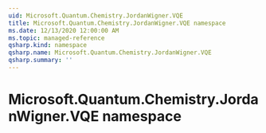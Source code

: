 ```yaml
---
uid: Microsoft.Quantum.Chemistry.JordanWigner.VQE
title: Microsoft.Quantum.Chemistry.JordanWigner.VQE namespace
ms.date: 12/13/2020 12:00:00 AM
ms.topic: managed-reference
qsharp.kind: namespace
qsharp.name: Microsoft.Quantum.Chemistry.JordanWigner.VQE
qsharp.summary: ''
---
```


# Microsoft.Quantum.Chemistry.JordanWigner.VQE namespace



